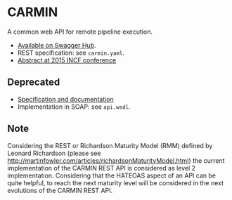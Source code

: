 # CARMIN

A common web API for remote pipeline execution.

* [Available on Swagger Hub](https://swaggerhub.com/apis/CARMIN/carmin-common_api_for_research_medical_imaging_network/0.3).
* REST specification: see `carmin.yaml`.
* [Abstract at 2015 INCF conference](http://www.frontiersin.org/10.3389/conf.fnins.2015.91.00053/event_abstract)

## Deprecated

* [Specification and documentation](https://docs.google.com/document/d/1qVSDLWs8cLJ59sIQI1Av5EA5_yrSAWSqRDywwlu-pmI/edit?usp=sharing)
* Implementation in SOAP: see `api.wsdl`.

## Note

Considering the REST or Richardson Maturity Model (RMM) defined by Leonard Richardson
(please see http://martinfowler.com/articles/richardsonMaturityModel.html) the current
implementation of the CARMIN REST API is considered as level 2 implementation.
Considering that the HATEOAS aspect of an API can be quite helpful, to reach the next
maturity level will be considered in the next evolutions of the CARMIN REST API.
